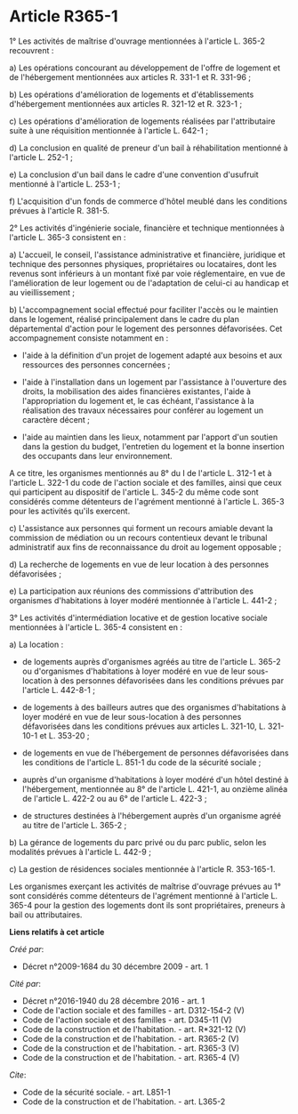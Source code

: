 # Article R365-1

1° Les activités de maîtrise d'ouvrage mentionnées à l'article L. 365-2 recouvrent : 

a) Les opérations concourant au développement de l'offre de logement et de l'hébergement mentionnées aux articles R. 331-1 et
R. 331-96 ; 

b) Les opérations d'amélioration de logements et d'établissements d'hébergement mentionnées aux articles R. 321-12 et R.
323-1 ; 

c) Les opérations d'amélioration de logements réalisées par l'attributaire suite à une réquisition mentionnée à l'article L.
642-1 ; 

d) La conclusion en qualité de preneur d'un bail à réhabilitation mentionné à l'article L. 252-1 ; 

e) La conclusion d'un bail dans le cadre d'une convention d'usufruit mentionné à l'article L. 253-1 ; 

f) L'acquisition d'un fonds de commerce d'hôtel meublé dans les conditions prévues à l'article R. 381-5. 

2° Les activités d'ingénierie sociale, financière et technique mentionnées à l'article L. 365-3 consistent en : 

a) L'accueil, le conseil, l'assistance administrative et financière, juridique et technique des personnes physiques,
propriétaires ou locataires, dont les revenus sont inférieurs à un montant fixé par voie réglementaire, en vue de
l'amélioration de leur logement ou de l'adaptation de celui-ci au handicap et au vieillissement ; 

b) L'accompagnement social effectué pour faciliter l'accès ou le maintien dans le logement, réalisé principalement dans le
cadre du plan départemental d'action pour le logement des personnes défavorisées. Cet accompagnement consiste notamment en :

- l'aide à la définition d'un projet de logement adapté aux besoins et aux ressources des personnes concernées ;

- l'aide à l'installation dans un logement par l'assistance à l'ouverture des droits, la mobilisation des aides financières
existantes, l'aide à l'appropriation du logement et, le cas échéant, l'assistance à la réalisation des travaux nécessaires
pour conférer au logement un caractère décent ;

- l'aide au maintien dans les lieux, notamment par l'apport d'un soutien dans la gestion du budget, l'entretien du logement
et la bonne insertion des occupants dans leur environnement.

A ce titre, les organismes mentionnés au 8° du I de l'article L. 312-1 et à l'article L. 322-1 du code de l'action sociale et
des familles, ainsi que ceux qui participent au dispositif de l'article L. 345-2 du même code sont considérés comme
détenteurs de l'agrément mentionné à l'article L. 365-3 pour les activités qu'ils exercent. 

c) L'assistance aux personnes qui forment un recours amiable devant la commission de médiation ou un recours contentieux
devant le tribunal administratif aux fins de reconnaissance du droit au logement opposable ; 

d) La recherche de logements en vue de leur location à des personnes défavorisées ; 

e) La participation aux réunions des commissions d'attribution des organismes d'habitations à loyer modéré mentionnée à
l'article L. 441-2 ; 

3° Les activités d'intermédiation locative et de gestion locative sociale mentionnées à l'article L. 365-4 consistent en : 

a) La location :

- de logements auprès d'organismes agréés au titre de l'article L. 365-2 ou d'organismes d'habitations à loyer modéré en vue
de leur sous-location à des personnes défavorisées dans les conditions prévues par l'article L. 442-8-1 ;

- de logements à des bailleurs autres que des organismes d'habitations à loyer modéré en vue de leur sous-location à des
personnes défavorisées dans les conditions prévues aux articles L. 321-10, L. 321-10-1 et L. 353-20 ;

- de logements en vue de l'hébergement de personnes défavorisées dans les conditions de l'article L. 851-1 du code de la
sécurité sociale ;

- auprès d'un organisme d'habitations à loyer modéré d'un hôtel destiné à l'hébergement, mentionnée au 8° de l'article L.
421-1, au onzième alinéa de l'article L. 422-2 ou au 6° de l'article L. 422-3 ;

- de structures destinées à l'hébergement auprès d'un organisme agréé au titre de l'article L. 365-2 ; 

b) La gérance de logements du parc privé ou du parc public, selon les modalités prévues à l'article L. 442-9 ; 

c) La gestion de résidences sociales mentionnée à l'article R. 353-165-1. 

Les organismes exerçant les activités de maîtrise d'ouvrage prévues au 1° sont considérés comme détenteurs de l'agrément
mentionné à l'article L. 365-4 pour la gestion des logements dont ils sont propriétaires, preneurs à bail ou attributaires.

**Liens relatifs à cet article**

_Créé par_:

  - Décret n°2009-1684 du 30 décembre 2009 - art. 1

_Cité par_:

  - Décret n°2016-1940 du 28 décembre 2016 - art. 1
  - Code de l'action sociale et des familles - art. D312-154-2 (V)
  - Code de l'action sociale et des familles - art. D345-11 (V)
  - Code de la construction et de l'habitation. - art. R*321-12 (V)
  - Code de la construction et de l'habitation. - art. R365-2 (V)
  - Code de la construction et de l'habitation. - art. R365-3 (V)
  - Code de la construction et de l'habitation. - art. R365-4 (V)

_Cite_:

  - Code de la sécurité sociale. - art. L851-1
  - Code de la construction et de l'habitation. - art. L365-2
